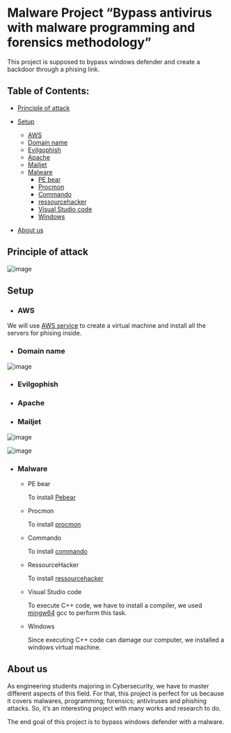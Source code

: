 # Malware Project “Bypass antivirus with malware programming and forensics methodology”

This project is supposed to bypass windows defender and create a backdoor through a phising link.


## Table of Contents:

   - [Principle of attack](#principle-of-attack)
   - [Setup](#setup)
      - [AWS](#aws)
      - [Domain name](#domain-name)
      - [Evilgophish](#evilgophish)
      - [Apache](#apache)
      - [Mailjet](#mailjet)
      - [Malware](#malware)
        - [PE bear](#pe-bear)
        - [Procmon](#procmon)
        - [Commando](#commando)
        - [ressourcehacker](#ressourcehacker)
        - [Visual Studio code](#visual-studio-code)
        - [Windows](#windows)

   - [About us](#about-us)


## Principle of attack

![image](https://user-images.githubusercontent.com/80312634/227156955-5988f20d-ddf4-4cf4-8a12-cfc88e23ab5f.png)


## Setup

  - ### AWS

We will use [AWS service](https://aws.amazon.com/) to create a virtual machine and install all the servers for phising inside.

  - ### Domain name


![image](https://user-images.githubusercontent.com/80312634/227160189-634d2cb0-31f2-4638-b648-aa442f9199c3.png)


  - ### Evilgophish


  - ### Apache


  - ### Mailjet

![image](https://user-images.githubusercontent.com/80312634/227162792-3b111c2f-cf8d-4603-8ea2-95a2eb021efe.png)


![image](https://user-images.githubusercontent.com/80312634/227162836-439494b4-1cb0-486b-a1f2-d00400b33989.png)

  - ### Malware
    - PE bear

        To install [Pebear](https://github.com/hasherezade/pe-bear)

    - Procmon

        To install [procmon](https://learn.microsoft.com/en-us/sysinternals/downloads/procmon)

    - Commando

         To install [commando](https://github.com/mandiant/commando-vm)

    - RessourceHacker

         To install [ressourcehacker](http://www.angusj.com/resourcehacker/)
         
    - Visual Studio code


         To execute C++ code, we have to install a compiler, we used [mingw64](https://code.visualstudio.com/docs/cpp/config-mingw) gcc to perform this task.
          
    - Windows

         Since executing C++ code can damage our computer, we installed a windows virtual machine.






## About us

As engineering students majoring in Cybersecurity, we have to master different aspects of this field. For that, this project is perfect for us because it covers malwares, programming; forensics; antiviruses and phishing attacks. So, it’s an interesting project with many works and research to do.  

The end goal of this project is to bypass windows defender with a malware.
